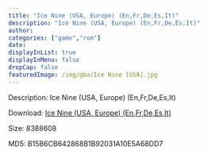 ```yaml
---
title: "Ice Nine (USA, Europe) (En,Fr,De,Es,It)"
description: "Ice Nine (USA, Europe) (En,Fr,De,Es,It)"
author: 
categories: ["game","rom"]
date: 
displayInList: true
displayInMenu: false
dropCap: false
featuredImage: /img/gba/Ice Nine [USA].jpg
---
```


Description: Ice Nine (USA, Europe) (En,Fr,De,Es,It)

Download: <a style="text-decoration:underline;" href="https://mega.nz/#!OPZSGaRD!ZFR26YLNT5WmS6SurkGl_YK_-yqoZ4vkNke2B5gxSY8" target = "_blank" rel = "nofollow" > Ice Nine (USA, Europe) (En,Fr,De,Es,It)</a>

Size: 8388608

MD5: B15B6CB642868B1B92031A10E5A68DD7

